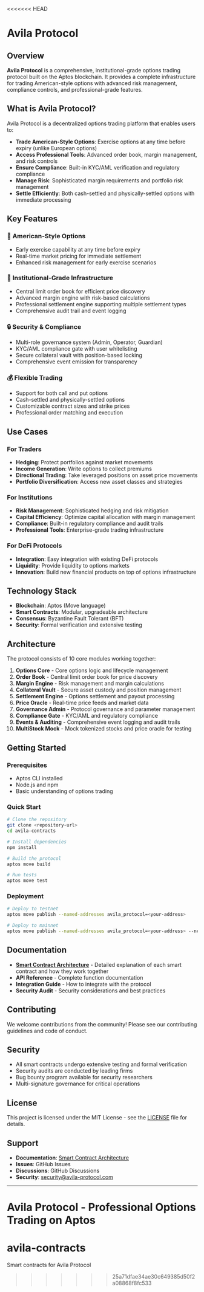 <<<<<<< HEAD
# Avila Protocol

## Overview

**Avila Protocol** is a comprehensive, institutional-grade options trading protocol built on the Aptos blockchain. It provides a complete infrastructure for trading American-style options with advanced risk management, compliance controls, and professional-grade features.

## What is Avila Protocol?

Avila Protocol is a decentralized options trading platform that enables users to:

- **Trade American-Style Options**: Exercise options at any time before expiry (unlike European options)
- **Access Professional Tools**: Advanced order book, margin management, and risk controls
- **Ensure Compliance**: Built-in KYC/AML verification and regulatory compliance
- **Manage Risk**: Sophisticated margin requirements and portfolio risk management
- **Settle Efficiently**: Both cash-settled and physically-settled options with immediate processing

## Key Features

### 🎯 **American-Style Options**
- Early exercise capability at any time before expiry
- Real-time market pricing for immediate settlement
- Enhanced risk management for early exercise scenarios

### 🏦 **Institutional-Grade Infrastructure**
- Central limit order book for efficient price discovery
- Advanced margin engine with risk-based calculations
- Professional settlement engine supporting multiple settlement types
- Comprehensive audit trail and event logging

### 🔒 **Security & Compliance**
- Multi-role governance system (Admin, Operator, Guardian)
- KYC/AML compliance gate with user whitelisting
- Secure collateral vault with position-based locking
- Comprehensive event emission for transparency

### 💰 **Flexible Trading**
- Support for both call and put options
- Cash-settled and physically-settled options
- Customizable contract sizes and strike prices
- Professional order matching and execution

## Use Cases

### For Traders
- **Hedging**: Protect portfolios against market movements
- **Income Generation**: Write options to collect premiums
- **Directional Trading**: Take leveraged positions on asset price movements
- **Portfolio Diversification**: Access new asset classes and strategies

### For Institutions
- **Risk Management**: Sophisticated hedging and risk mitigation
- **Capital Efficiency**: Optimize capital allocation with margin management
- **Compliance**: Built-in regulatory compliance and audit trails
- **Professional Tools**: Enterprise-grade trading infrastructure

### For DeFi Protocols
- **Integration**: Easy integration with existing DeFi protocols
- **Liquidity**: Provide liquidity to options markets
- **Innovation**: Build new financial products on top of options infrastructure

## Technology Stack

- **Blockchain**: Aptos (Move language)
- **Smart Contracts**: Modular, upgradeable architecture
- **Consensus**: Byzantine Fault Tolerant (BFT)
- **Security**: Formal verification and extensive testing

## Architecture

The protocol consists of 10 core modules working together:

1. **Options Core** - Core options logic and lifecycle management
2. **Order Book** - Central limit order book for price discovery
3. **Margin Engine** - Risk management and margin calculations
4. **Collateral Vault** - Secure asset custody and position management
5. **Settlement Engine** - Options settlement and payout processing
6. **Price Oracle** - Real-time price feeds and market data
7. **Governance Admin** - Protocol governance and parameter management
8. **Compliance Gate** - KYC/AML and regulatory compliance
9. **Events & Auditing** - Comprehensive event logging and audit trails
10. **MultiStock Mock** - Mock tokenized stocks and price oracle for testing

## Getting Started

### Prerequisites
- Aptos CLI installed
- Node.js and npm
- Basic understanding of options trading

### Quick Start
```bash
# Clone the repository
git clone <repository-url>
cd avila-contracts

# Install dependencies
npm install

# Build the protocol
aptos move build

# Run tests
aptos move test
```

### Deployment
```bash
# Deploy to testnet
aptos move publish --named-addresses avila_protocol=<your-address>

# Deploy to mainnet
aptos move publish --named-addresses avila_protocol=<your-address> --network mainnet
```

## Documentation

- **[Smart Contract Architecture](./SMART_CONTRACT_ARCHITECTURE.md)** - Detailed explanation of each smart contract and how they work together
- **API Reference** - Complete function documentation
- **Integration Guide** - How to integrate with the protocol
- **Security Audit** - Security considerations and best practices

## Contributing

We welcome contributions from the community! Please see our contributing guidelines and code of conduct.

## Security

- All smart contracts undergo extensive testing and formal verification
- Security audits are conducted by leading firms
- Bug bounty program available for security researchers
- Multi-signature governance for critical operations

## License

This project is licensed under the MIT License - see the [LICENSE](LICENSE) file for details.

## Support

- **Documentation**: [Smart Contract Architecture](./SMART_CONTRACT_ARCHITECTURE.md)
- **Issues**: GitHub Issues
- **Discussions**: GitHub Discussions
- **Security**: security@avila-protocol.com

---

**Avila Protocol** - Professional Options Trading on Aptos 
=======
# avila-contracts
Smart contracts for Avila Protocol 
>>>>>>> 25a71dfae34ae30c649385d50f2a08868f8fc533
